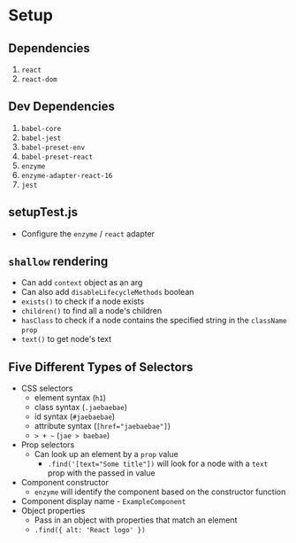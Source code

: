 # Setup

## Dependencies

1. `react`
1. `react-dom`

## Dev Dependencies

1. `babel-core`
2. `babel-jest`
3. `babel-preset-env`
4. `babel-preset-react`
5. `enzyme`
6. `enzyme-adapter-react-16`
7. `jest`

## setupTest.js

* Configure the `enzyme` / `react` adapter

## `shallow` rendering

* Can add `context` object as an arg
* Can also add `disableLifecycleMethods` boolean
* `exists()` to check if a node exists
* `children()` to find all a node's children
* `hasClass` to check if a node contains the specified string in the `className` `prop`
* `text()` to get node's text

## Five Different Types of Selectors

* CSS selectors
  * element syntax (`h1`)
  * class syntax (`.jaebaebae`)
  * id syntax (`#jaebaebae`)
  * attribute syntax (`[href="jaebaebae"]`)
  * `> + ~` (`jae > baebae`)
* Prop selectors
  * Can look up an element by a `prop` value
    * `.find('[text="Some title"])` will look for a node with a `text` prop with the passed in value
* Component constructor
  * `enzyme` will identify the component based on the constructor function
* Component display name - `ExampleComponent`
* Object properties
  * Pass in an object with properties that match an element
  * `.find({ alt: 'React logo' })`
